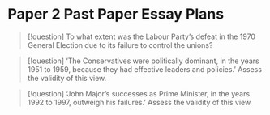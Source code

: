 # Paper 2 Past Paper Essay Plans


> [!question]
> To what extent was the Labour Party’s defeat in the 1970 General Election due to its failure to control the unions?

> [!question]
> ‘The Conservatives were politically dominant, in the years 1951 to 1959, because they had effective leaders and policies.’ Assess the validity of this view.

> [!question]
> ‘John Major’s successes as Prime Minister, in the years 1992 to 1997, outweigh his failures.’ Assess the validity of this view

